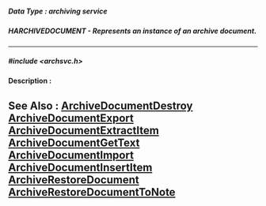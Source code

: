 ##### Data Type : archiving service
##### HARCHIVEDOCUMENT - Represents an instance of an archive document.
---
##### #include <archsvc.h>
**Description :**

**See Also :**
[ArchiveDocumentDestroy](D:/md_files/ArchiveDocumentDestroy.md)
[ArchiveDocumentExport](D:/md_files/ArchiveDocumentExport.md)
[ArchiveDocumentExtractItem](D:/md_files/ArchiveDocumentExtractItem.md)
[ArchiveDocumentGetText](D:/md_files/ArchiveDocumentGetText.md)
[ArchiveDocumentImport](D:/md_files/ArchiveDocumentImport.md)
[ArchiveDocumentInsertItem](D:/md_files/ArchiveDocumentInsertItem.md)
[ArchiveRestoreDocument](D:/md_files/ArchiveRestoreDocument.md)
[ArchiveRestoreDocumentToNote](D:/md_files/ArchiveRestoreDocumentToNote.md)
---
